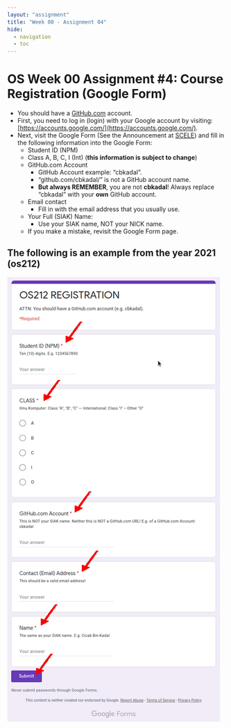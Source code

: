 ```yaml
---
layout: "assignment"
title: "Week 00 - Assignment 04"
hide:
  - navigation
  - toc
---
```


# OS Week 00 Assignment #4: Course Registration (Google Form)

- You should have a [GitHub.com](https://github.com/) account.
- First, you need to log in (login) with your Google account by visiting:
  [https://accounts.google.com/](https://accounts.google.com/).
- Next, visit the Google Form (See the Announcement at
  [SCELE](https://scele.cs.ui.ac.id/course/view.php?id=3841)) and fill in the following information into the Google Form:
  - Student ID (NPM)
  - Class A, B, C, I (Int) (**this information is subject to change**)
  - GitHub.com Account
    - GitHub Account example: “cbkadal”.
    - “github.com/cbkadal/” is not a GitHub account name.
    - **But always REMEMBER**, you are not **cbkadal**! Always replace “cbkadal” with your **own** GitHub account.
  - Email contact
    - Fill in with the email address that you usually use.
  - Your Full (SIAK) Name:
    - Use your SIAK name, NOT your NICK name.
  - If you make a mistake, revisit the Google Form page.

## **The following is an example from the year 2021 (os212)**

![OS GitHub Example](../assets/images/W00/04/1.jpg)
